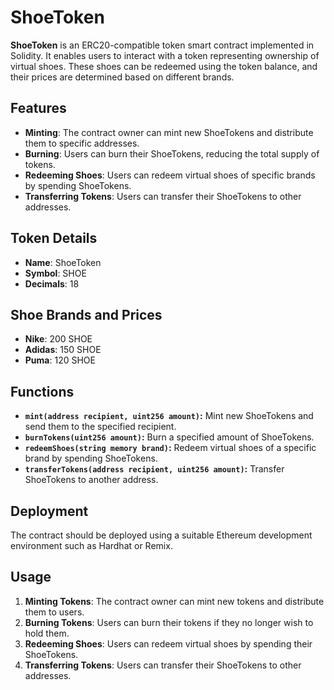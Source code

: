 # ShoeToken

**ShoeToken** is an ERC20-compatible token smart contract implemented in Solidity. It enables users to interact with a token representing ownership of virtual shoes. These shoes can be redeemed using the token balance, and their prices are determined based on different brands.

## Features

- **Minting**: The contract owner can mint new ShoeTokens and distribute them to specific addresses.
- **Burning**: Users can burn their ShoeTokens, reducing the total supply of tokens.
- **Redeeming Shoes**: Users can redeem virtual shoes of specific brands by spending ShoeTokens.
- **Transferring Tokens**: Users can transfer their ShoeTokens to other addresses.

## Token Details

- **Name**: ShoeToken
- **Symbol**: SHOE
- **Decimals**: 18

## Shoe Brands and Prices

- **Nike**: 200 SHOE
- **Adidas**: 150 SHOE
- **Puma**: 120 SHOE

## Functions

- **`mint(address recipient, uint256 amount)`:** Mint new ShoeTokens and send them to the specified recipient.
- **`burnTokens(uint256 amount)`:** Burn a specified amount of ShoeTokens.
- **`redeemShoes(string memory brand)`:** Redeem virtual shoes of a specific brand by spending ShoeTokens.
- **`transferTokens(address recipient, uint256 amount)`:** Transfer ShoeTokens to another address.

## Deployment

The contract should be deployed using a suitable Ethereum development environment such as Hardhat or Remix.

## Usage

1. **Minting Tokens**: The contract owner can mint new tokens and distribute them to users.
2. **Burning Tokens**: Users can burn their tokens if they no longer wish to hold them.
3. **Redeeming Shoes**: Users can redeem virtual shoes by spending their ShoeTokens.
4. **Transferring Tokens**: Users can transfer their ShoeTokens to other addresses.
